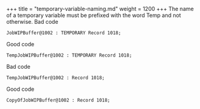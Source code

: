 +++
title = "temporary-variable-naming.md"
weight = 1200
+++
The name of a temporary variable must be prefixed with the word Temp and not otherwise. Bad code

    JobWIPBuffer@1002 : TEMPORARY Record 1018;   
      
    

Good code

    TempJobWIPBuffer@1002 : TEMPORARY Record 1018;   
    

Bad code

    TempJobWIPBuffer@1002 : Record 1018;   
      
    

Good code

    CopyOfJobWIPBuffer@1002 : Record 1018;

